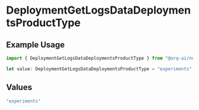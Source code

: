 # DeploymentGetLogsDataDeploymentsProductType

## Example Usage

```typescript
import { DeploymentGetLogsDataDeploymentsProductType } from "@orq-ai/node/models/operations";

let value: DeploymentGetLogsDataDeploymentsProductType = "experiments";
```

## Values

```typescript
"experiments"
```